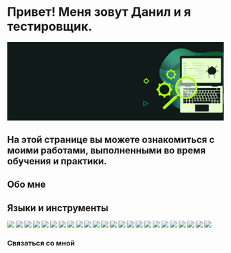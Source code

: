 
# Привет! Меня зовут Данил и я тестировщик. 

![Header](https://github.com/FixStress/fixStress/blob/main/assets/qa-testing-header1.png)

## На этой странице вы можете ознакомиться с моими работами, выполненными во время обучения и практики.

## Обо мне
### 

<!-- Языки и инструменты -->
## Языки и инструменты
<img src=/>
<img src=/>
<img src=/>
<img src=/>
<img src=/>
<img src=/>
<img src=/>
<img src=/>
<img src=/>
<img src=/>
<img src=/>
<img src=/>
<img src=/>
<img src=/>
<img src=/>
<img src=/>
<img src=/>
<img src=/>
<img src=/>
<img src=/>
<img src=/>
<img src=/>
<img src=/>
<img src=/>

### Связаться со мной          
          


